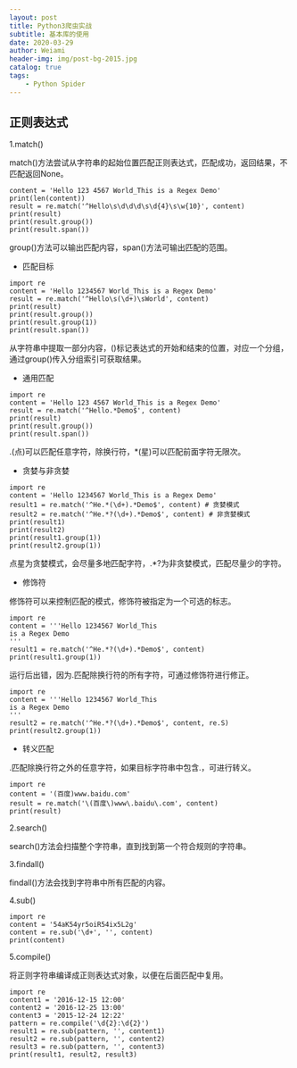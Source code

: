 ```yaml
---
layout: post
title: Python3爬虫实战
subtitle: 基本库的使用
date: 2020-03-29
author: Weiami
header-img: img/post-bg-2015.jpg
catalog: true
tags:
    - Python Spider
---
```


## 正则表达式

1.match()

match()方法尝试从字符串的起始位置匹配正则表达式，匹配成功，返回结果，不匹配返回None。

```
content = 'Hello 123 4567 World_This is a Regex Demo'
print(len(content))
result = re.match('^Hello\s\d\d\d\s\d{4}\s\w{10}', content)
print(result)
print(result.group())
print(result.span())
```

group()方法可以输出匹配内容，span()方法可输出匹配的范围。

* 匹配目标

```
import re
content = 'Hello 1234567 World_This is a Regex Demo'
result = re.match('^Hello\s(\d+)\sWorld', content)
print(result)
print(result.group())
print(result.group(1))
print(result.span())
```

从字符串中提取一部分内容，()标记表达式的开始和结束的位置，对应一个分组，通过group()传入分组索引可获取结果。

* 通用匹配

```
import re
content = 'Hello 123 4567 World_This is a Regex Demo'
result = re.match('^Hello.*Demo$', content)
print(result)
print(result.group())
print(result.span())
```

.(点)可以匹配任意字符，除换行符，*(星)可以匹配前面字符无限次。

* 贪婪与非贪婪

```
import re
content = 'Hello 1234567 World_This is a Regex Demo'
result1 = re.match('^He.*(\d+).*Demo$', content) # 贪婪模式
result2 = re.match('^He.*?(\d+).*Demo$', content) # 非贪婪模式
print(result1)
print(result2)
print(result1.group(1))
print(result2.group(1))
```

点星为贪婪模式，会尽量多地匹配字符，.*?为非贪婪模式，匹配尽量少的字符。

* 修饰符

修饰符可以来控制匹配的模式，修饰符被指定为一个可选的标志。

```
import re
content = '''Hello 1234567 World_This
is a Regex Demo
'''
result1 = re.match('^He.*?(\d+).*Demo$', content)
print(result1.group(1))
```

运行后出错，因为.匹配除换行符的所有字符，可通过修饰符进行修正。

```
import re
content = '''Hello 1234567 World_This
is a Regex Demo
'''
result2 = re.match('^He.*?(\d+).*Demo$', content, re.S)
print(result2.group(1))
```

* 转义匹配

.匹配除换行符之外的任意字符，如果目标字符串中包含.，可进行转义。

```
import re
content = '(百度)www.baidu.com'
result = re.match('\(百度\)www\.baidu\.com', content)
print(result)
```

2.search()

search()方法会扫描整个字符串，直到找到第一个符合规则的字符串。

3.findall()

findall()方法会找到字符串中所有匹配的内容。

4.sub()

```
import re
content = '54aK54yr5oiR54ix5L2g'
content = re.sub('\d+', '', content)
print(content)
```

5.compile()

将正则字符串编译成正则表达式对象，以便在后面匹配中复用。

```
import re
content1 = '2016-12-15 12:00'
content2 = '2016-12-25 13:00'
content3 = '2015-12-24 12:22'
pattern = re.compile('\d{2}:\d{2}')
result1 = re.sub(pattern, '', content1)
result2 = re.sub(pattern, '', content2)
result3 = re.sub(pattern, '', content3)
print(result1, result2, result3)
```



